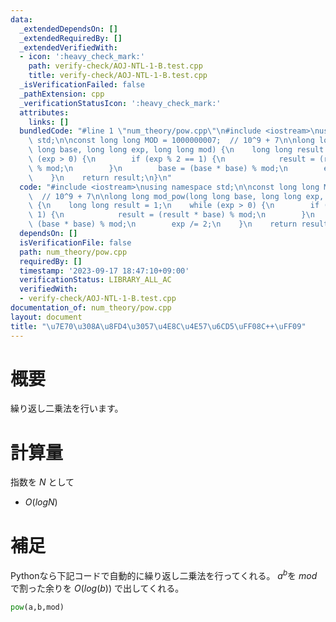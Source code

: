 ```yaml
---
data:
  _extendedDependsOn: []
  _extendedRequiredBy: []
  _extendedVerifiedWith:
  - icon: ':heavy_check_mark:'
    path: verify-check/AOJ-NTL-1-B.test.cpp
    title: verify-check/AOJ-NTL-1-B.test.cpp
  _isVerificationFailed: false
  _pathExtension: cpp
  _verificationStatusIcon: ':heavy_check_mark:'
  attributes:
    links: []
  bundledCode: "#line 1 \"num_theory/pow.cpp\"\n#include <iostream>\nusing namespace\
    \ std;\n\nconst long long MOD = 1000000007;  // 10^9 + 7\n\nlong long mod_pow(long\
    \ long base, long long exp, long long mod) {\n    long long result = 1;\n    while\
    \ (exp > 0) {\n        if (exp % 2 == 1) {\n            result = (result * base)\
    \ % mod;\n        }\n        base = (base * base) % mod;\n        exp /= 2;\n\
    \    }\n    return result;\n}\n"
  code: "#include <iostream>\nusing namespace std;\n\nconst long long MOD = 1000000007;\
    \  // 10^9 + 7\n\nlong long mod_pow(long long base, long long exp, long long mod)\
    \ {\n    long long result = 1;\n    while (exp > 0) {\n        if (exp % 2 ==\
    \ 1) {\n            result = (result * base) % mod;\n        }\n        base =\
    \ (base * base) % mod;\n        exp /= 2;\n    }\n    return result;\n}\n"
  dependsOn: []
  isVerificationFile: false
  path: num_theory/pow.cpp
  requiredBy: []
  timestamp: '2023-09-17 18:47:10+09:00'
  verificationStatus: LIBRARY_ALL_AC
  verifiedWith:
  - verify-check/AOJ-NTL-1-B.test.cpp
documentation_of: num_theory/pow.cpp
layout: document
title: "\u7E70\u308A\u8FD4\u3057\u4E8C\u4E57\u6CD5\uFF08C++\uFF09"
---
```


# 概要
繰り返し二乗法を行います。


# 計算量
指数を $N$ として
- $O(logN)$

# 補足
Pythonなら下記コードで自動的に繰り返し二乗法を行ってくれる。
$a^b$を $mod$ で割った余りを $O(log(b))$ で出してくれる。

```Python:pow.py
pow(a,b,mod)
```
